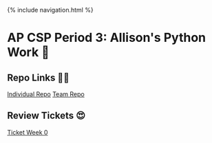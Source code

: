 {% include navigation.html %}

# AP CSP Period 3: Allison's Python Work 🐍

## Repo Links 👩‍💻
[Individual Repo](https://github.com/allisonthuang/allisonthuang.github.io)
[Team Repo](https://github.com/christinlee367/n225_FireEradicatorsTheSequel)

## Review Tickets 😍
[Ticket Week 0](https://github.com/christinlee367/womenInSTEMandDavid/issues/3)
